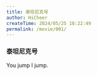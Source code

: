 ```yaml
---
title: 泰坦尼克号
author: HiCheer
createTime: 2024/05/25 18:22:49
permalink: /movie/001/
---
```

### 泰坦尼克号 
You jump I jump.
